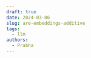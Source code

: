 ```yaml
---
draft: true
date: 2024-03-06
slug: are-embeddings-additive
tags:
  - llm
authors:
  - Prabha
---
```

